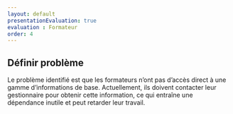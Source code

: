 ```yaml
---
layout: default
presentationEvaluation: true
evaluation : Formateur
order: 4
---
```


## Définir problème


Le problème identifié est que les formateurs n’ont pas d’accès direct à une gamme d’informations de base. Actuellement, ils doivent contacter leur gestionnaire pour obtenir cette information, ce qui entraîne une dépendance inutile et peut retarder leur travail.

<!-- new slide -->